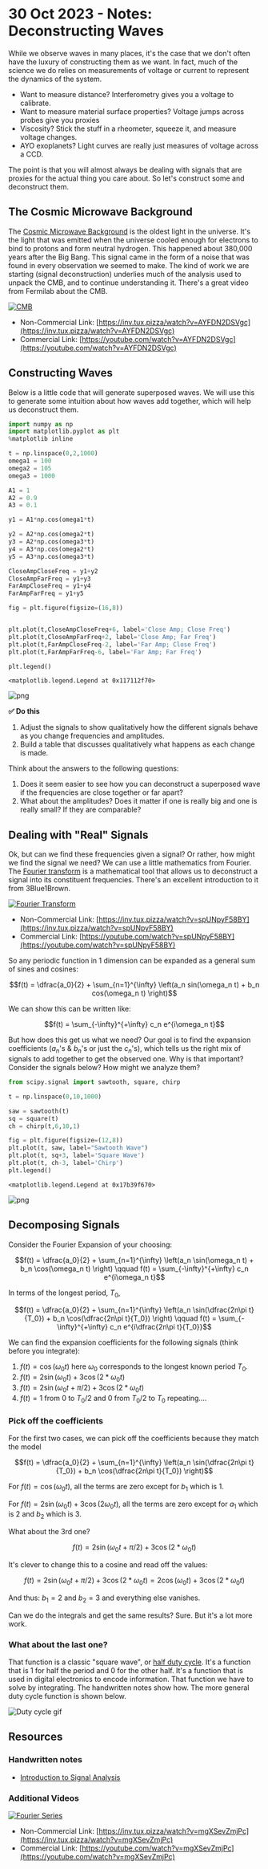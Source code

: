 # 30 Oct 2023 - Notes: Deconstructing Waves

While we observe waves in many places, it's the case that we don't often have the luxury of constructing them as we want. In fact, much of the science we do relies on measurements of voltage or current to represent the dynamics of the system. 

* Want to measure distance? Interferometry gives you a voltage to calibrate.
* Want to measure material surface properties? Voltage jumps across probes give you proxies
* Viscosity? Stick the stuff in a rheometer, squeeze it, and measure voltage changes.
* AYO exoplanets? Light curves are really just measures of voltage across a CCD.

The point is that you will almost always be dealing with signals that are proxies for the actual thing you care about. So let's construct some and deconstruct them. 

## The Cosmic Microwave Background

The [Cosmic Microwave Background](https://en.wikipedia.org/wiki/Cosmic_microwave_background) is the oldest light in the universe. It's the light that was emitted when the universe cooled enough for electrons to bind to protons and form neutral hydrogen. This happened about 380,000 years after the Big Bang. This signal came in the form of a noise that was found in every observation we seemed to make. The kind of work we are starting (signal deconstruction) underlies much of the analysis used to unpack the CMB, and to continue understanding it. There's a great video from Fermilab about the CMB.

[![CMB](https://markdown-videos-api.jorgenkh.no/youtube/AYFDN2DSVgc?width=720&height=405)](https://inv.tux.pizza/watch?v=AYFDN2DSVgc)

- Non-Commercial Link: [https://inv.tux.pizza/watch?v=AYFDN2DSVgc](https://inv.tux.pizza/watch?v=AYFDN2DSVgc)
- Commercial Link: [https://youtube.com/watch?v=AYFDN2DSVgc](https://youtube.com/watch?v=AYFDN2DSVgc)


## Constructing Waves

Below is a little code that will generate superposed waves. We will use this to generate some intuition about how waves add together, which will help us deconstruct them. 



```python
import numpy as np
import matplotlib.pyplot as plt
%matplotlib inline

t = np.linspace(0,2,1000)
omega1 = 100
omega2 = 105
omega3 = 1000

A1 = 1
A2 = 0.9
A3 = 0.1

y1 = A1*np.cos(omega1*t)

y2 = A2*np.cos(omega2*t)
y3 = A2*np.cos(omega3*t)
y4 = A3*np.cos(omega2*t)
y5 = A3*np.cos(omega3*t)

CloseAmpCloseFreq = y1+y2
CloseAmpFarFreq = y1+y3
FarAmpCloseFreq = y1+y4
FarAmpFarFreq = y1+y5

```


```python
fig = plt.figure(figsize=(16,8))


plt.plot(t,CloseAmpCloseFreq+6, label='Close Amp; Close Freq')
plt.plot(t,CloseAmpFarFreq+2, label='Close Amp; Far Freq')
plt.plot(t,FarAmpCloseFreq-2, label='Far Amp; Close Freq')
plt.plot(t,FarAmpFarFreq-6, label='Far Amp; Far Freq')

plt.legend()
```




    <matplotlib.legend.Legend at 0x117112f70>




    
![png](../images/notes-Waves-Fouriers_Trick_notes-Waves-Fouriers_Trick_tmp_2_1.png)
    


**&#9989; Do this** 

1. Adjust the signals to show qualitatively how the different signals behave as you change frequencies and amplitudes.
2. Build a table that discusses qualitatively what happens as each change is made. 

Think about the answers to the following questions:

1. Does it seem easier to see how you can deconstruct a superposed wave if the frequencies are close together or far apart?
2. What about the amplitudes? Does it matter if one is really big and one is really small? If they are comparable?

## Dealing with "Real" Signals

Ok, but can we find these frequencies given a signal? Or rather, how might we find the signal we need? We can use a little mathematics from Fourier. The [Fourier transform](https://en.wikipedia.org/wiki/Fourier_transform) is a mathematical tool that allows us to deconstruct a signal into its constituent frequencies. There's an excellent introduction to it from 3Blue1Brown.

[![Fourier Transform](https://markdown-videos-api.jorgenkh.no/youtube/spUNpyF58BY?width=720&height=405)](https://inv.tux.pizza/watch?v=spUNpyF58BY)

- Non-Commercial Link: [https://inv.tux.pizza/watch?v=spUNpyF58BY](https://inv.tux.pizza/watch?v=spUNpyF58BY)
- Commercial Link: [https://youtube.com/watch?v=spUNpyF58BY](https://youtube.com/watch?v=spUNpyF58BY)

So any periodic function in 1 dimension can be expanded as a general sum of sines and cosines:

$$f(t) = \dfrac{a_0}{2} + \sum_{n=1}^{\infty} \left(a_n sin(\omega_n t) + b_n cos(\omega_n t) \right)$$

We can show this can be written like:

$$f(t) = \sum_{-\infty}^{+\infty} c_n e^{i\omega_n t}$$

But how does this get us what we need? Our goal is to find the expansion coefficients ($a_n$'s & $b_n$'s or just the $c_n$'s), which tells us the right mix of signals to add together to get the observed one. Why is that important? Consider the signals below? How might we analyze them?


```python
from scipy.signal import sawtooth, square, chirp

t = np.linspace(0,10,1000)

saw = sawtooth(t)
sq = square(t)
ch = chirp(t,6,10,1)

fig = plt.figure(figsize=(12,8))
plt.plot(t, saw, label="Sawtooth Wave")
plt.plot(t, sq+3, label='Square Wave')
plt.plot(t, ch-3, label='Chirp')
plt.legend()
```




    <matplotlib.legend.Legend at 0x17b39f670>




    
![png](../images/notes-Waves-Fouriers_Trick_notes-Waves-Fouriers_Trick_tmp_5_1.png)
    


## Decomposing Signals

Consider the Fourier Expansion of your choosing:

$$f(t) = \dfrac{a_0}{2} + \sum_{n=1}^{\infty} \left(a_n \sin(\omega_n t) + b_n \cos(\omega_n t) \right) \qquad f(t) = \sum_{-\infty}^{+\infty} c_n e^{i\omega_n t}$$

In terms of the longest period, $T_0$,

$$f(t) = \dfrac{a_0}{2} + \sum_{n=1}^{\infty} \left(a_n \sin(\dfrac{2n\pi t}{T_0}) + b_n \cos(\dfrac{2n\pi t}{T_0}) \right) \qquad f(t) = \sum_{-\infty}^{+\infty} c_n e^{i\dfrac{2n\pi t}{T_0}}$$

We can find the expansion coefficients for the following signals (think before you integrate):

1. $f(t) = \cos(\omega_0 t)$ here $\omega_0$ corresponds to the longest known period $T_0$.
2. $f(t) = 2\sin(\omega_0 t) + 3\cos(2*\omega_0t)$
3. $f(t) = 2\sin(\omega_0 t+\pi/2) + 3\cos(2*\omega_0t)$
4. $f(t) = 1$ from 0 to $T_0/2$ and 0 from $T_0/2$ to $T_0$ repeating.... 



### Pick off the coefficients

For the first two cases, we can pick off the coefficients because they match the model

$$f(t) = \dfrac{a_0}{2} + \sum_{n=1}^{\infty} \left(a_n \sin(\dfrac{2n\pi t}{T_0}) + b_n \cos(\dfrac{2n\pi t}{T_0}) \right)$$

For $f(t) = \cos(\omega_0 t)$, all the terms are zero except for $b_1$ which is 1.

For $f(t) = 2 \sin(\omega_0 t) + 3 \cos(2\omega_0 t)$, all the terms are zero except for $a_1$ which is 2 and $b_2$ which is 3.

What about the 3rd one?

$$f(t) = 2\sin(\omega_0 t+\pi/2) + 3\cos(2*\omega_0t)$$

It's clever to change this to a cosine and read off the values:

$$f(t) = 2\sin(\omega_0 t+\pi/2) + 3\cos(2*\omega_0t) = 2\cos(\omega_0 t) + 3\cos(2*\omega_0t)$$

And thus: $b_1 = 2$ and $b_2=3$ and everything else vanishes.

Can we do the integrals and get the same results? Sure. But it's a lot more work.

### What about the last one?

That function is a classic "square wave", or [half duty cycle](https://en.wikipedia.org/wiki/Duty_cycle). It's a function that is 1 for half the period and 0 for the other half. It's a function that is used in digital electronics to encode information. That function we have to solve by integrating. The handwritten notes show how. The more general duty cycle function is shown below.

![Duty cycle gif](https://upload.wikimedia.org/wikipedia/commons/0/02/PWM_duty_cycle_with_label.gif)



## Resources

### Handwritten notes

- [Introduction to Signal Analysis](../assets/notes/Notes-Fourier_Example.pdf)

### Additional Videos

[![Fourier Series](https://markdown-videos-api.jorgenkh.no/youtube/mgXSevZmjPc?width=720&height=405)](https://inv.tux.pizza/watch?v=mgXSevZmjPc)

- Non-Commercial Link: [https://inv.tux.pizza/watch?v=mgXSevZmjPc](https://inv.tux.pizza/watch?v=mgXSevZmjPc)
- Commercial Link: [https://youtube.com/watch?v=mgXSevZmjPc](https://youtube.com/watch?v=mgXSevZmjPc)


